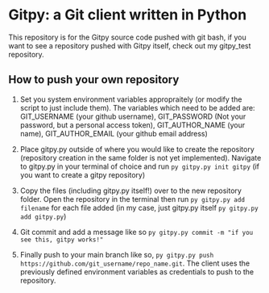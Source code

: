 # Gitpy: a Git client written in Python

This repository is for the Gitpy source code pushed with git bash, if you want to see a repository pushed with Gitpy itself, check out my gitpy_test repository.

## How to push your own repository

1. Set you system environment variables appropraitely (or modify the script to just include them). The variables which need to be added are: GIT_USERNAME (your github username), GIT_PASSWORD (Not your password, but a personal access token), GIT_AUTHOR_NAME (your name), GIT_AUTHOR_EMAIL (your github email address)

2. Place gitpy.py outside of where you would like to create the repository (repository creation in the same folder is not yet implemented). Navigate to gitpy.py in your terminal of choice and run `py gitpy.py init gitpy` (if you want to create a gitpy repository)

3. Copy the files (including gitpy.py itself!) over to the new repository folder. Open the repository in the terminal then run `py gitpy.py add filename` for each file added (in my case, just gitpy.py itself `py gitpy.py add gitpy.py`)

4. Git commit and add a message like so `py gitpy.py commit -m "if you see this, gitpy works!"`

5. Finally push to your main branch like so, `py gitpy.py push https://github.com/git_username/repo_name.git`. The client uses the previously defined environment variables as credentials to push to the repository.
